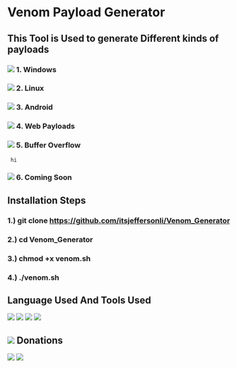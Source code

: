 # Venom Payload Generator

## This Tool is Used to generate Different kinds of payloads 
### <img src="https://img.icons8.com/color/26/000000/windows-10.png"/> 1. Windows 
### <img src="https://img.icons8.com/color/26/000000/linux.png"/> 2. Linux
### <img src="https://img.icons8.com/doodle/26/000000/android--v1.png"/> 3. Android
### <img src="https://img.icons8.com/fluent/26/000000/internet.png"/> 4. Web Payloads
### <img src="https://img.icons8.com/doodle/26/000000/console.png"/> 5. Buffer Overflow
     hi
### <img src="https://img.icons8.com/metro/26/000000/mac-os.png"/> 6. Coming Soon 

## Installation Steps
### 1.) git clone https://github.com/itsjeffersonli/Venom_Generator
### 2.) cd Venom_Generator
### 3.) chmod +x venom.sh
### 4.) ./venom.sh

## Language Used And Tools Used 
<a><img src="https://img.icons8.com/fluent/48/000000/github.png"/></a>
<img src="https://img.icons8.com/officel/48/000000/console.png"/>
<img src="https://img.icons8.com/color/48/000000/visual-studio-code-2019.png"/>
<img src="https://img.icons8.com/color/48/000000/kali-linux.png"/>

## <img src="https://img.icons8.com/doodle/26/000000/money.png"/> Donations
<a href="paypal.me/JohnJeffersonLi"><img src="https://img.shields.io/badge/paypal-%2300457C.svg?&style=for-the-badge&logo=paypal&logoColor=white" style="max-width:100%;"></a>
<a href="https://www.buymeacoffee.com/itsjeffersonli" target="_blank"><img src="https://img.shields.io/badge/Buy%20Me%20A%20Coffee-%23FF813F.svg?&style=for-the-badge&logo=Buy%20Me%20A%20Coffee&logoColor=white" style="max-width:100%;" ></a>
